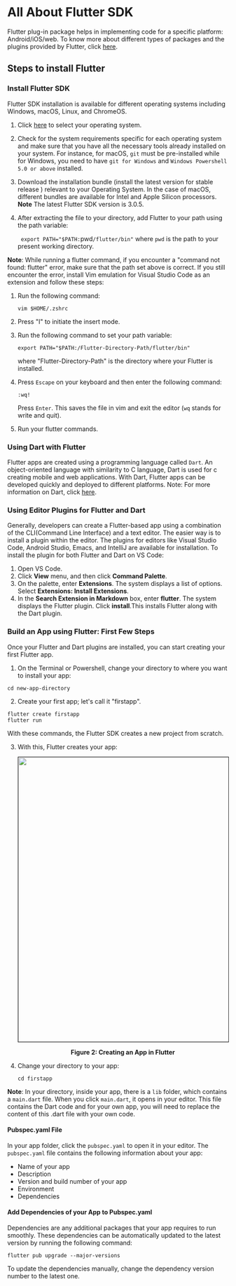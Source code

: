 # All About Flutter SDK

Flutter plug-in package helps in implementing code for a specific platform: Android/iOS/web. To know more about different types of packages and the plugins provided by Flutter, click [here](https://docs.flutter.dev/development/packages-and-plugins/developing-packages).

## Steps to install Flutter 

### Install Flutter SDK

 Flutter SDK installation is available for different operating systems including Windows, macOS, Linux, and ChromeOS. 

 1. Click [here](https://docs.flutter.dev/get-started/install) to select your operating system. 
 2. Check for the system requirements specific for each operating system and make sure that you have all the necessary tools already installed on your system. For instance, for macOS, `git` must be pre-installed while for Windows, you need to have `git for Windows` and `Windows Powershell 5.0 or above` installed. 
 3. Download the installation bundle (install the latest version for stable release ) relevant to your Operating System. In the case of macOS, different bundles are available for Intel and Apple Silicon processors. 
 **Note** The latest Flutter SDK version is 3.0.5.
 4. After extracting the file to your directory, add Flutter to your path using the path variable:
  
    ` export PATH="$PATH:`pwd`/flutter/bin"`
    where `pwd` is the path to your present working directory.

**Note**:  While running a flutter command, if you encounter a "command not found: flutter" error, make sure that the path set above is correct. If you still encounter the error, install Vim emulation for Visual Studio Code as an extension and follow these steps: 

1. Run the following command:
    ```
    vim $HOME/.zshrc
    ```
2. Press "I" to initiate the insert mode.
3. Run the following command to set your path variable:
    ```
    export PATH="$PATH:/Flutter-Directory-Path/flutter/bin"

    ```
    
    where "Flutter-Directory-Path" is the directory where your Flutter is installed.

 4. Press `Escape` on your keyboard and then enter the following command:
    ```
    :wq!

    ```
    Press `Enter`. This saves the file in vim and exit the editor (`wq` stands for write and quit).

 5. Run your flutter commands. 


### Using Dart with Flutter

Flutter apps are created using a programming language called `Dart`. An object-oriented language with similarity to C language, Dart is used for c creating mobile and web applications. With Dart, Flutter apps can be developed quickly and deployed to different platforms.
Note: For more information on Dart, click [here](https://dart.dev).

### Using Editor Plugins for Flutter and Dart


Generally, developers can create a Flutter-based app using a combination of the CLI(Command Line Interface) and a text editor. The easier way is to install a plugin within the editor. The plugins for editors like Visual Studio Code, Android Studio, Emacs, and IntelliJ are available for installation. To install the plugin for both Flutter and Dart on VS Code:

1. Open VS Code.
2. Click **View** menu, and then click **Command Palette**.
3. On the palette, enter **Extensions**. The system displays a list of options. Select **Extensions: Install Extensions**. 
4. In the **Search Extension in Markdown** box, enter **flutter**. The system displays the Flutter plugin. 
Click **install**.This installs Flutter along with the Dart plugin. 

### Build an App using Flutter: First Few Steps
Once your Flutter and Dart plugins are installed, you can start creating your first Flutter app. 


1. On the Terminal or Powershell, change your directory to where you want to install your app:
```
cd new-app-directory
```
2. Create your first app; let's call it "firstapp". 
```
flutter create firstapp
flutter run
```
With these commands, the Flutter SDK creates a new project from scratch.

3. With this, Flutter creates your app:
    <p align ="center"><img src="imgs/create-first-flutter-app.png" border ="1" width ="650"/>
    </p>
    <div align= "center"> <b> Figure 2: Creating an App in Flutter </b>
    </div>

4. Change your directory to your app:

    ```
    cd firstapp
    ```

**Note**: In your directory, inside your app, there is a `lib` folder, which contains a `main.dart` file. When you click `main.dart`, it opens in your editor. This file contains the Dart code and for your own app, you will need to replace the content of this .dart file with your own code. 

#### Pubspec.yaml File

In your app folder, click the `pubspec.yaml` to open it in your editor. The `pubspec.yaml` file contains the following information about your app:

- Name of your app
- Description 
- Version and build number of your app
- Environment
- Dependencies

#### Add Dependencies of your App to Pubspec.yaml

Dependencies are any additional packages that your app requires to run smoothly. These dependencies can be automatically updated to the latest version by running the following command:

```
flutter pub upgrade --major-versions
```
To update the dependencies manually, change the dependency version number to the latest one.
